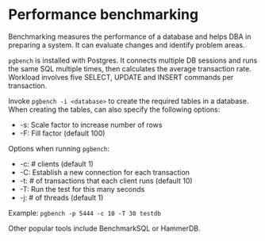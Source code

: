 # Performance benchmarking

Benchmarking measures the performance of a database and helps DBA in
preparing a system. It can evaluate changes and identify problem areas.

``pgbench`` is installed with Postgres. It connects multiple DB
sessions and runs the same SQL multiple times, then calculates the
average transaction rate. Workload involves five SELECT, UPDATE and
INSERT commands per transaction.

Invoke ``pgbench -i <database>`` to create the required tables in a database.
When creating the tables, can also specify the following options:

* -s: Scale factor to increase number of rows
* -F: Fill factor (default 100)

Options when running ``pgbench``:

* -c: # clients (default 1)
* -C: Establish a new connection for each transaction
* -t: # of transactions that each client runs (default 10)
* -T: Run the test for this many seconds
* -j: # of threads (default 1)

Example: ``pgbench -p 5444 -c 10 -T 30 testdb``

Other popular tools include BenchmarkSQL or HammerDB.

